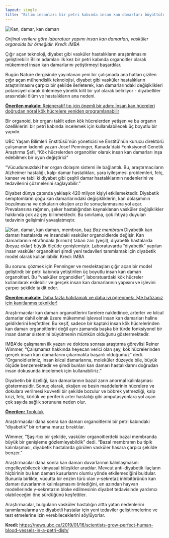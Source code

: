 ```yaml
---
layout: single
title: "Bilim insanları bir petri kabında insan kan damarları büyüttüler"
---
```

![Kan, damar, kan damarı](https://news.ubc.ca/wp-content/uploads/2019/01/VascularOrganoid_illustration3-1024x766.jpg)

*Orijinal verilere göre laboratuar yapımı insan kan damarları, vasküler organoids bir örneğidir. Kredi: IMBA*

Çığır açan teknoloji, diyabet gibi vasküler hastalıkların araştırılmasını geliştirebilir
Bilim adamları ilk kez bir petri kabında organoitler olarak mükemmel insan kan damarlarını yetiştirmeyi başardılar.

Bugün Nature dergisinde yayınlanan yeni bir çalışmada ana hatları çizilen çığır açan mühendislik teknolojisi, diyabet gibi vasküler hastalıkların araştırılmasını çarpıcı bir şekilde ilerleterek, kan damarlarındaki değişiklikleri potansiyel olarak önlemeye yönelik kilit bir yol olarak belirliyor - diyabetliler arasındaki ölüm ve hastalıkların ana nedeni.

<p class="notice--info"><a href="https://makale.ekofi.science/rejeneratif-tip-icin-yeni-ve-onemli-adim-insan-kan-hucreleri-dogrudan-noral-kok-hucrelere-yeniden-programlanabilir/"><strong>Önerilen makale: </strong>Rejeneratif tıp için önemli bir adım: İnsan kan hücreleri doğrudan nöral kök hücrelere yeniden programlanabilir</a></p>

<script async src="//pagead2.googlesyndication.com/pagead/js/adsbygoogle.js"></script>
<ins class="adsbygoogle"
     style="display:block; text-align:center;"
     data-ad-layout="in-article"
     data-ad-format="fluid"
     data-ad-client="ca-pub-7868661326160958"
     data-ad-slot="3072558811"></ins>
<script>
     (adsbygoogle = window.adsbygoogle || []).push({});
</script>

Bir organoid, bir organı taklit eden kök hücrelerden yetişen ve bu organın özelliklerini bir petri kabında incelemek için kullanılabilecek üç boyutlu bir yapıdır.

UBC Yaşam Bilimleri Enstitüsü'nün yöneticisi ve Enstitü'nün kurucu direktörü çalışmanın kıdemli yazarı Josef Penninger, Kanada'daki Fonksiyonel Genetik Araştırma Şefi, “Kök hücrelerden organoitler olarak insan kan damarları inşa edebilmek bir oyun değiştirici”

“Vücudumuzdaki her organ dolaşım sistemi ile bağlantılı. Bu, araştırmacıların Alzheimer hastalığı, kalp-damar hastalıkları, yara iyileşmesi problemleri, felç, kanser ve tabii ki diyabet gibi çeşitli damar hastalıklarının nedenlerini ve tedavilerini çözmelerini sağlayabilir.”

Diyabet dünya çapında yaklaşık 420 milyon kişiyi etkilemektedir. Diyabetik semptomların çoğu kan damarlarındaki değişikliklerin, kan dolaşımının bozulmasına ve dokuların oksijen arzı ile sonuçlanmasına yol açar. Prevalansına rağmen, şeker hastalığından kaynaklanan vasküler değişiklikler hakkında çok az şey bilinmektedir. Bu sınırlama, çok ihtiyaç duyulan tedavinin gelişimini yavaşlatmıştır.

<script async src="//pagead2.googlesyndication.com/pagead/js/adsbygoogle.js"></script>
<ins class="adsbygoogle"
     style="display:block; text-align:center;"
     data-ad-layout="in-article"
     data-ad-format="fluid"
     data-ad-client="ca-pub-7868661326160958"
     data-ad-slot="3072558811"></ins>
<script>
     (adsbygoogle = window.adsbygoogle || []).push({});
</script>

![Kan, damar, kan damarı, membran, baz](https://news.ubc.ca/wp-content/uploads/2019/01/basment-membrane-1-768x636.jpg)
*Baz membranı*
Diyabetik kan damarı hastalarda ve insandaki vasküler organoidlerde değişir. Kan damarlarının etrafındaki (kırmızı) taban zarı (yeşil), diyabetik hastalarda (beyaz oklar) büyük ölçüde genişlemiştir. Laboratuvarda “diyabetik” yapılan insan vasküler organoitleri şimdi yeni tedavileri tanımlamak için diyabetik model olarak kullanılabilir. Kredi: IMBA

Bu sorunu çözmek için Penninger ve meslektaşları çığır açan bir model geliştirdi: bir petri kabında yetiştirilen üç boyutlu insan kan damarı organoitleri. Bu “vasküler organoidler”, laboratuardaki kök hücreler kullanılarak ekilebilir ve gerçek insan kan damarlarının yapısını ve işlevini çarpıcı şekilde taklit eder.

<p class="notice--info"><a href="https://makale.ekofi.science/daha-guclu-bir-hafiza-icin-teknikler/"><strong>Önerilen makale: </strong>Daha fazla hatırlamak ve daha iyi öğrenmek: İşte hafızanız için kanıtlanmış teknikler!</a></p>

Araştırmacılar kan damarı organoitlerini farelere nakledince, arterler ve kılcal damarlar dahil olmak üzere mükemmel işlevsel insan kan damarları haline geldiklerini keşfettiler. Bu keşif, sadece bir kaptaki insan kök hücrelerinden kan damarı organoitlerini değil aynı zamanda başka bir türde fonksiyonel bir insan damar sistemini büyütmenin mümkün olduğunu göstermektedir.

IMBA'de çalışmanın ilk yazarı ve doktora sonrası araştırma görevlisi Reiner Wimmer, “Çalışmamız hakkında heyecan verici olan şey, kök hücrelerinden gerçek insan kan damarlarını çıkarmakta başarılı olduğumuz” dedi. “Organoidlerimiz, insan kılcal damarlarına, moleküler düzeyde bile, büyük ölçüde benzemektedir ve şimdi bunları kan damarı hastalıklarını doğrudan insan dokusunda incelemek için kullanabiliriz.”

Diyabetin bir özelliği, kan damarlarının bazal zarın anormal kalınlaşması göstermesidir. Sonuç olarak, oksijen ve besin maddelerinin hücrelere ve dokulara verilmesi kuvvetli bir şekilde bozulur ve böbrek yetmezliği, kalp krizi, felç, körlük ve periferik arter hastalığı gibi amputasyonlara yol açan çok sayıda sağlık sorununa neden olur.

<p class="notice--warning"><a href="https://discord.gg/9YEgb6N"><strong>Önerilen: </strong>Topluluk</a></p>

<script async src="//pagead2.googlesyndication.com/pagead/js/adsbygoogle.js"></script>
<ins class="adsbygoogle"
     style="display:block; text-align:center;"
     data-ad-layout="in-article"
     data-ad-format="fluid"
     data-ad-client="ca-pub-7868661326160958"
     data-ad-slot="3072558811"></ins>
<script>
     (adsbygoogle = window.adsbygoogle || []).push({});
</script>

Araştırmacılar daha sonra kan damarı organoitlerini bir petri kabındaki “diyabetik” bir ortama maruz bıraktılar.

Wimmer, “Şaşırtıcı bir şekilde, vasküler organoitlerdeki bazal membranda büyük bir genişleme gözlemleyebildik” dedi. “Bazal membranın bu tipik kalınlaşması, diyabetik hastalarda görülen vasküler hasara çarpıcı şekilde benzer.”

Araştırmacılar daha sonra kan damarı duvarlarının kalınlaşmasını engelleyebilecek kimyasal bileşikler aradılar. Mevcut anti-diyabetik ilaçların hiçbirinin bu kan damarı kusurlarını olumlu yönde etkilemediğini buldular. Bununla birlikte, vücutta bir enzim türü olan γ-sekretaz inhibitörünün kan damarı duvarlarının kalınlaşmasını önlediğini, en azından hayvan modellerinde γ-sekretazın bloke edilmesinin diyabet tedavisinde yardımcı olabileceğini öne sürdüğünü keşfettiler.

Araştırmacılar, bulguların vasküler hastalığın altta yatan nedenlerini tanımlamalarına ve diyabetli hastalar için yeni tedaviler geliştirmelerine ve test etmelerine izin verebileceklerini söylüyorlar.

<p class="notice--info"><strong>Kredi: </strong><a href="https://news.ubc.ca/2019/01/16/scientists-grow-perfect-human-blood-vessels-in-a-petri-dish/">https://news.ubc.ca/2019/01/16/scientists-grow-perfect-human-blood-vessels-in-a-petri-dish/</a></p>
